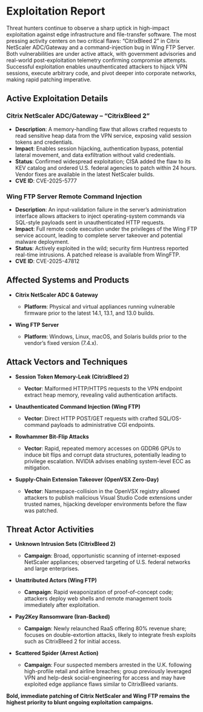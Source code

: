 # Exploitation Report

Threat hunters continue to observe a sharp uptick in high-impact exploitation against edge infrastructure and file-transfer software. The most pressing activity centers on two critical flaws: “CitrixBleed 2” in Citrix NetScaler ADC/Gateway and a command-injection bug in Wing FTP Server. Both vulnerabilities are under active attack, with government advisories and real-world post-exploitation telemetry confirming compromise attempts. Successful exploitation enables unauthenticated attackers to hijack VPN sessions, execute arbitrary code, and pivot deeper into corporate networks, making rapid patching imperative.

## Active Exploitation Details

### Citrix NetScaler ADC/Gateway – “CitrixBleed 2”
- **Description**: A memory-handling flaw that allows crafted requests to read sensitive heap data from the VPN service, exposing valid session tokens and credentials.  
- **Impact**: Enables session hijacking, authentication bypass, potential lateral movement, and data exfiltration without valid credentials.  
- **Status**: Confirmed widespread exploitation; CISA added the flaw to its KEV catalog and ordered U.S. federal agencies to patch within 24 hours. Vendor fixes are available in the latest NetScaler builds.  
- **CVE ID**: CVE-2025-5777  

### Wing FTP Server Remote Command Injection
- **Description**: An input-validation failure in the server’s administration interface allows attackers to inject operating-system commands via SQL-style payloads sent in unauthenticated HTTP requests.  
- **Impact**: Full remote code execution under the privileges of the Wing FTP service account, leading to complete server takeover and potential malware deployment.  
- **Status**: Actively exploited in the wild; security firm Huntress reported real-time intrusions. A patched release is available from WingFTP.  
- **CVE ID**: CVE-2025-47812  

## Affected Systems and Products

- **Citrix NetScaler ADC & Gateway**  
  - **Platform**: Physical and virtual appliances running vulnerable firmware prior to the latest 14.1, 13.1, and 13.0 builds.  

- **Wing FTP Server**  
  - **Platform**: Windows, Linux, macOS, and Solaris builds prior to the vendor’s fixed version (7.4.x).  

## Attack Vectors and Techniques

- **Session Token Memory-Leak (CitrixBleed 2)**  
  - **Vector**: Malformed HTTP/HTTPS requests to the VPN endpoint extract heap memory, revealing valid authentication artifacts.  

- **Unauthenticated Command Injection (Wing FTP)**  
  - **Vector**: Direct HTTP POST/GET requests with crafted SQL/OS-command payloads to administrative CGI endpoints.  

- **Rowhammer Bit-Flip Attacks**  
  - **Vector**: Rapid, repeated memory accesses on GDDR6 GPUs to induce bit flips and corrupt data structures, potentially leading to privilege escalation. NVIDIA advises enabling system-level ECC as mitigation.  

- **Supply-Chain Extension Takeover (OpenVSX Zero-Day)**  
  - **Vector**: Namespace-collision in the OpenVSX registry allowed attackers to publish malicious Visual Studio Code extensions under trusted names, hijacking developer environments before the flaw was patched.  

## Threat Actor Activities

- **Unknown Intrusion Sets (CitrixBleed 2)**  
  - **Campaign**: Broad, opportunistic scanning of internet-exposed NetScaler appliances; observed targeting of U.S. federal networks and large enterprises.  

- **Unattributed Actors (Wing FTP)**  
  - **Campaign**: Rapid weaponization of proof-of-concept code; attackers deploy web shells and remote management tools immediately after exploitation.  

- **Pay2Key Ransomware (Iran-Backed)**  
  - **Campaign**: Newly relaunched RaaS offering 80% revenue share; focuses on double-extortion attacks, likely to integrate fresh exploits such as CitrixBleed 2 for initial access.  

- **Scattered Spider (Arrest Action)**  
  - **Campaign**: Four suspected members arrested in the U.K. following high-profile retail and airline breaches; group previously leveraged VPN and help-desk social-engineering for access and may have exploited edge appliance flaws similar to CitrixBleed variants.  

**Bold, immediate patching of Citrix NetScaler and Wing FTP remains the highest priority to blunt ongoing exploitation campaigns.**